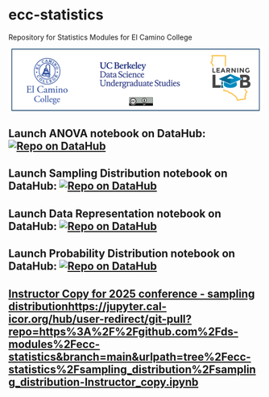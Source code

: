 # ecc-statistics

Repository for Statistics Modules for El Camino College

![img](https://raw.githubusercontent.com/ds-modules/ecc-textbook/refs/heads/main/modules/_static/ecc-header.png)

## Launch ANOVA notebook on DataHub: [![Repo on DataHub](https://img.shields.io/badge/Launch-El%20Camino%20College%20Datahub-blue.svg)](https://elcamino.cloudbank.2i2c.cloud/hub/user-redirect/git-pull?repo=https%3A%2F%2Fgithub.com%2Fds-modules%2Fecc-statistics&urlpath=tree%2Fecc-statistics%2Fanova%2Fanova.ipynb&branch=main)

## Launch Sampling Distribution notebook on DataHub: [![Repo on DataHub](https://img.shields.io/badge/Launch-El%20Camino%20College%20Datahub-blue.svg)](https://elcamino.cloudbank.2i2c.cloud/hub/user-redirect/git-pull?repo=https%3A%2F%2Fgithub.com%2Fds-modules%2Fecc-statistics&urlpath=tree%2Fecc-statistics%2Fsampling_distribution%2Fsampling_distribution.ipynb&branch=main)

## Launch Data Representation notebook on DataHub: [![Repo on DataHub](https://img.shields.io/badge/Launch-El%20Camino%20College%20Datahub-blue.svg)](https://elcamino.cloudbank.2i2c.cloud/hub/user-redirect/git-pull?repo=https%3A%2F%2Fgithub.com%2Fds-modules%2Fecc-statistics&urlpath=tree%2Fecc-statistics%2Fdata_representation%2FData-Rep-Module.ipynb&branch=main)

## Launch Probability Distribution notebook on DataHub: [![Repo on DataHub](https://img.shields.io/badge/Launch-El%20Camino%20College%20Datahub-blue.svg)](https://elcamino.cloudbank.2i2c.cloud/hub/user-redirect/git-pull?repo=https%3A%2F%2Fgithub.com%2Fds-modules%2Fecc-statistics&urlpath=tree%2Fecc-statistics%2Fprobability_distribution%2FProbability-Distributions.ipynb&branch=main)

## [Instructor Copy for 2025 conference - sampling distribution](link)https://jupyter.cal-icor.org/hub/user-redirect/git-pull?repo=https%3A%2F%2Fgithub.com%2Fds-modules%2Fecc-statistics&branch=main&urlpath=tree%2Fecc-statistics%2Fsampling_distribution%2Fsampling_distribution-Instructor_copy.ipynb 
